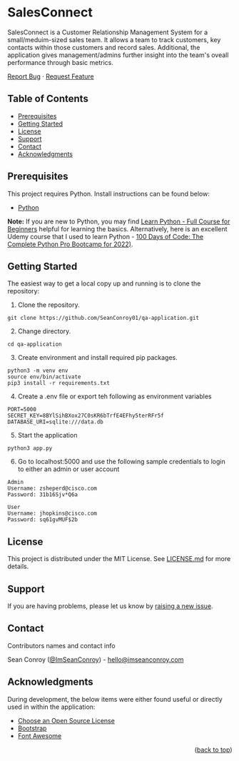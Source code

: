 # SalesConnect

SalesConnect is a Customer Relationship Management System for a small/meduim-sized sales team. It allows a team to track customers, key contacts within those customers and record sales. Additional, the application gives management/admins further insight into the team's oveall performance through basic metrics.

<div>
  <p>
    <a href="https://github.com/SeanConroy01/qa-application/issues">Report Bug</a>
    ·
    <a href="https://github.com/SeanConroy01/qa-application/issues">Request Feature</a>
  </p>
</div>


## Table of Contents

- [Prerequisites](#prerequisites)
- [Getting Started](#getting-started)
- [License](#license)
- [Support](#support)
- [Contact](#contact)
- [Acknowledgments](#acknowledgments)

## Prerequisites

This project requires Python. Install instructions can be found below:

- [Python](https://www.python.org/downloads/)

**Note:** If you are new to Python, you may find
[Learn Python - Full Course for Beginners](https://www.youtube.com/watch?v=rfscVS0vtbw)
helpful for learning the basics. Alternatively, here is an excellent Udemy course that I used to learn Python - [100 Days of Code: The Complete Python Pro Bootcamp for 2022)](https://www.udemy.com/course/100-days-of-code/?src=sac&kw=100+days).

## Getting Started

The easiest way to get a local copy up and running is to clone the repository:

1. Clone the repository.
```
git clone https://github.com/SeanConroy01/qa-application.git
```
2. Change directory.
```
cd qa-application
```
3. Create environment and install required pip packages.
```
python3 -m venv env
source env/bin/activate
pip3 install -r requirements.txt
```
4. Create a .env file or export teh following as environment variables
```
PORT=5000
SECRET_KEY=8BYlSihBXox27C0sKR6bTrfE4EFhy5terRFr5f
DATABASE_URI=sqlite:///data.db
```
5. Start the application
```
python3 app.py
```
6. Go to localhost:5000 and use the following sample credentials to login to either an admin or user account
```
Admin
Username: zsheperd@cisco.com
Password: 31b16Sjv*Q6a

User
Username: jhopkins@cisco.com
Password: sq61gvMUF$2b
```

## License

This project is distributed under the MIT License. See [LICENSE.md](LICENSE.md) for more details.

## Support

If you are having problems, please let us know by [raising a new issue](https://github.com/SeanConroy01/qa-application/issues/new/choose).

## Contact

Contributors names and contact info

Sean Conroy ([@ImSeanConroy](https://twitter.com/ImSeanConroy)) - [hello@imseanconroy.com](hello@imseanconroy.com)

## Acknowledgments

During development, the below items were either found useful or directly used in within the application: 

* [Choose an Open Source License](https://choosealicense.com)
* [Bootstrap](https://getbootstrap.com)
* [Font Awesome](https://fontawesome.com)

<p align="right">(<a href="#top">back to top</a>)</p>
